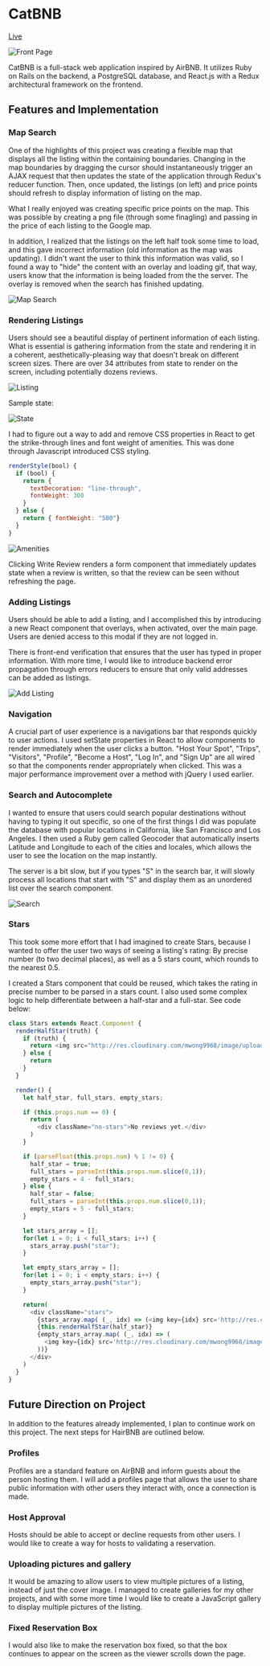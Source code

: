 
# CatBNB

[Live](http://catbnb.us)

![Front Page](/public/cover.jpg)

CatBNB is a full-stack web application inspired by AirBNB. It utilizes Ruby on Rails on the backend, a PostgreSQL database, and React.js with a Redux architectural framework on the frontend.

## Features and Implementation

### Map Search

One of the highlights of this project was creating a flexible map that displays all the listing within the containing boundaries. Changing in the map boundaries by dragging the cursor should instantaneously trigger an AJAX request that then updates the state of the application through Redux's reducer function. Then, once updated, the listings (on left) and price points should refresh to display information of listing on the map.

What I really enjoyed was creating specific price points on the map. This was possible by creating a png file (through some finagling) and passing in the price of each listing to the Google map.

In addition, I realized that the listings on the left half took some time to load, and this gave incorrect information (old information as the map was updating). I didn't want the user to think this information was valid, so I found a way to "hide" the content with an overlay and loading gif, that way, users know that the information is being loaded from the the server. The overlay is removed when the search has finished updating.

![Map Search](/public/map.jpg)

### Rendering Listings

Users should see a beautiful display of pertinent information of each listing. What is essential is gathering information from the state and rendering it in a coherent, aesthetically-pleasing way that doesn't break on different screen sizes. There are over 34 attributes from state to render on the screen, including potentially dozens reviews.

![Listing](/public/listing.jpg)

Sample state:

![State](/public/state.jpg)

I had to figure out a way to add and remove CSS properties in React to get the strike-through lines and font weight of amenities. This was done through Javascript introduced CSS styling.

```javascript
renderStyle(bool) {
  if (bool) {
    return {
      textDecoration: "line-through",
      fontWeight: 300
    }
  } else {
    return { fontWeight: "500"}
  }
}
```

![Amenities](/public/amenities.jpg)

Clicking Write Review renders a form component that immediately updates state when a review is written, so that the review can be seen without refreshing the page.

### Adding Listings

Users should be able to add a listing, and I accomplished this by introducing a new React component that overlays, when activated, over the main page. Users are denied access to this modal if they are not logged in.

There is front-end verification that ensures that the user has typed in proper information. With more time, I would like to introduce backend error propagation through errors reducers to ensure that only valid addresses can be added as listings.

![Add Listing](/public/add-listing.jpg)

### Navigation

A crucial part of user experience is a navigations bar that responds quickly to user actions. I used setState properties in React to allow components to render immediately when the user clicks a button. "Host Your Spot", "Trips", "Visitors", "Profile", "Become a Host", "Log In", and "Sign Up" are all wired so that the components render appropriately when clicked. This was a major performance improvement over a method with jQuery I used earlier.

### Search and Autocomplete

I wanted to ensure that users could search popular destinations without having to typing it out specific, so one of the first things I did was populate the database with popular locations in California, like San Francisco and Los Angeles. I then used a Ruby gem called Geocoder that automatically inserts Latitude and Longitude to each of the cities and locales, which allows the user to see the location on the map instantly.

The server is a bit slow, but if you types "S" in the search bar, it will slowly process all locations that start with "S" and display them as an unordered list over the search component.

![Search](/public/search.jpg)

### Stars

This took some more effort that I had imagined to create Stars, because I wanted to offer the user two ways of seeing a listing's rating: By precise number (to two decimal places), as well as a 5 stars count, which rounds to the nearest 0.5.

I created a Stars component that could be reused, which takes the rating in precise number to be parsed in a stars count. I also used some complex logic to help differentiate between a half-star and a full-star. See code below:

```javascript
class Stars extends React.Component {
  renderHalfStar(truth) {
    if (truth) {
      return <img src="http://res.cloudinary.com/mwong9968/image/upload/v1506384102/half-star_ciyzbg.png"/>
    } else {
      return
    }
  }

  render() {
    let half_star, full_stars, empty_stars;

    if (this.props.num == 0) {
      return (
        <div className="no-stars">No reviews yet.</div>
      )
    }

    if (parseFloat(this.props.num) % 1 != 0) {
      half_star = true;
      full_stars = parseInt(this.props.num.slice(0,1));
      empty_stars = 4 - full_stars;
    } else {
      half_star = false;
      full_stars = parseInt(this.props.num.slice(0,1));
      empty_stars = 5 - full_stars;
    }

    let stars_array = [];
    for(let i = 0; i < full_stars; i++) {
      stars_array.push("star");
    }

    let empty_stars_array = [];
    for(let i = 0; i < empty_stars; i++) {
      empty_stars_array.push("star");
    }

    return(
      <div className="stars">
        {stars_array.map( (_, idx) => (<img key={idx} src='http://res.cloudinary.com/mwong9968/image/upload/v1506384098/full-star_o1vvcd.png' ></img>))}
        {this.renderHalfStar(half_star)}
        {empty_stars_array.map( (_, idx) => (
          <img key={idx} src='http://res.cloudinary.com/mwong9968/image/upload/v1506384093/empty-star_fprlrb.png' ></img>
        ))}
      </div>
    )
  }
}
```

## Future Direction on Project

In addition to the features already implemented, I plan to continue work on this project. The next steps for HairBNB are outlined below.

### Profiles

Profiles are a standard feature on AirBNB and inform guests about the person hosting them. I will add a profiles page that allows the user to share public information with other users they interact with, once a connection is made.

### Host Approval

Hosts should be able to accept or decline requests from other users. I would like to create a way for hosts to validating a reservation.

### Uploading pictures and gallery

It would be amazing to allow users to view multiple pictures of a listing, instead of just the cover image. I managed to create galleries for my other projects, and with some more time I would like to create a JavaScript gallery to display multiple pictures of the listing.

### Fixed Reservation Box

I would also like to make the reservation box fixed, so that the box continues to appear on the screen as the viewer scrolls down the page.
